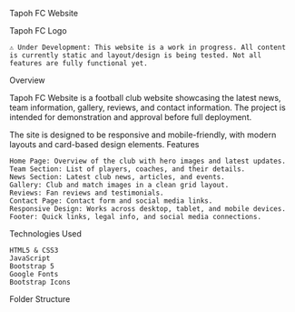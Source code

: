 Tapoh FC Website

Tapoh FC Logo

    ⚠️ Under Development: This website is a work in progress. All content is currently static and layout/design is being tested. Not all features are fully functional yet.

Overview

Tapoh FC Website is a football club website showcasing the latest news, team information, gallery, reviews, and contact information. The project is intended for demonstration and approval before full deployment.

The site is designed to be responsive and mobile-friendly, with modern layouts and card-based design elements.
Features

    Home Page: Overview of the club with hero images and latest updates.
    Team Section: List of players, coaches, and their details.
    News Section: Latest club news, articles, and events.
    Gallery: Club and match images in a clean grid layout.
    Reviews: Fan reviews and testimonials.
    Contact Page: Contact form and social media links.
    Responsive Design: Works across desktop, tablet, and mobile devices.
    Footer: Quick links, legal info, and social media connections.

Technologies Used

    HTML5 & CSS3
    JavaScript
    Bootstrap 5
    Google Fonts
    Bootstrap Icons

Folder Structure
